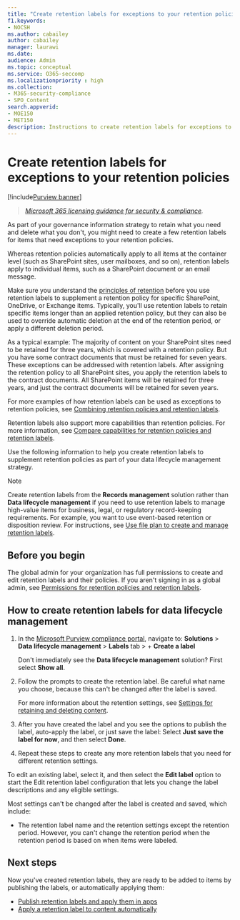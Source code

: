 ```yaml
---
title: "Create retention labels for exceptions to your retention policies"
f1.keywords:
- NOCSH
ms.author: cabailey
author: cabailey
manager: laurawi
ms.date: 
audience: Admin
ms.topic: conceptual
ms.service: O365-seccomp
ms.localizationpriority : high
ms.collection: 
- M365-security-compliance
- SPO_Content
search.appverid: 
- MOE150
- MET150
description: Instructions to create retention labels for exceptions to retention policies for data lifecycle management so you can retain what you need and delete what you don't.
---
```


# Create retention labels for exceptions to your retention policies

[!include[Purview banner](../includes/purview-rebrand-banner.md)]

>*[Microsoft 365 licensing guidance for security & compliance](/office365/servicedescriptions/microsoft-365-service-descriptions/microsoft-365-tenantlevel-services-licensing-guidance/microsoft-365-security-compliance-licensing-guidance).*

As part of your governance information strategy to retain what you need and delete what you don't, you might need to create a few retention labels for items that need exceptions to your retention policies. 

Whereas retention policies automatically apply to all items at the container level (such as SharePoint sites, user mailboxes, and so on), retention labels apply to individual items, such as a SharePoint document or an email message.

Make sure you understand the [principles of retention](retention.md#the-principles-of-retention-or-what-takes-precedence) before you use retention labels to supplement a retention policy for specific SharePoint, OneDrive, or Exchange items. Typically, you'll use retention labels to retain specific items longer than an applied retention policy, but they can also be used to override automatic deletion at the end of the retention period, or apply a different deletion period.

As a typical example: The majority of content on your SharePoint sites need to be retained for three years, which is covered with a retention policy. But you have some contract documents that must be retained for seven years. These exceptions can be addressed with retention labels. After assigning the retention policy to all SharePoint sites, you apply the retention labels to the contract documents. All SharePoint items will be retained for three years, and just the contract documents will be retained for seven years.

For more examples of how retention labels can be used as exceptions to retention policies, see [Combining retention policies and retention labels](retention.md#combining-retention-policies-and-retention-labels).

Retention labels also support more capabilities than retention policies. For more information, see [Compare capabilities for retention policies and retention labels](retention.md#compare-capabilities-for-retention-policies-and-retention-labels).

Use the following information to help you create retention labels to supplement retention policies as part of your data lifecycle management strategy.

> [!NOTE]
> Create retention labels from the **Records management** solution rather than **Data lifecycle management** if you need to use retention labels to manage high-value items for business, legal, or regulatory record-keeping requirements. For example, you want to use event-based retention or disposition review. For instructions, see [Use file plan to create and manage retention labels](file-plan-manager.md).

## Before you begin

The global admin for your organization has full permissions to create and edit retention labels and their policies. If you aren't signing in as a global admin, see [Permissions for retention policies and retention labels](get-started-with-data-lifecycle-management.md#permissions-for-retention-policies-and-retention-labels).

## How to create retention labels for data lifecycle management

1. In the [Microsoft Purview compliance portal](https://compliance.microsoft.com/), navigate to: **Solutions** > **Data lifecycle management** > **Labels** tab > + **Create a label**
    
    Don't immediately see the **Data lifecycle management** solution? First select **Show all**. 

2. Follow the prompts to create the retention label. Be careful what name you choose, because this can't be changed after the label is saved.
    
    For more information about the retention settings, see [Settings for retaining and deleting content](retention-settings.md#settings-for-retaining-and-deleting-content).

3. After you have created the label and you see the options to publish the label, auto-apply the label, or just save the label: Select **Just save the label for now**, and then select **Done**.

4. Repeat these steps to create any more retention labels that you need for different retention settings.

To edit an existing label, select it, and then select the **Edit label** option to start the Edit retention label configuration that lets you change the label descriptions and any eligible settings.

Most settings can't be changed after the label is created and saved, which include:
- The retention label name and the retention settings except the retention period. However, you can't change the retention period when the retention period is based on when items were labeled.

## Next steps

Now you've created retention labels, they are ready to be added to items by publishing the labels, or automatically applying them:
- [Publish retention labels and apply them in apps](create-apply-retention-labels.md)
- [Apply a retention label to content automatically](apply-retention-labels-automatically.md)
